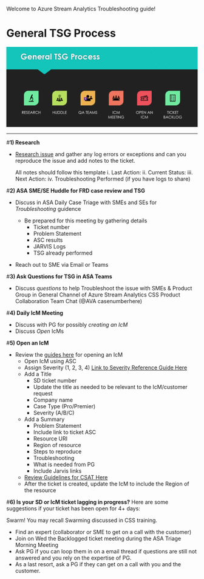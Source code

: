 Welcome to Azure Stream Analytics Troubleshooting guide!  
# General TSG Process
![Capture.PNG](/.attachments/Capture-13f96a42-68de-4473-a9e4-2cad72ea74d9.PNG)
____________________________

#**1) Research**
-  [Research issue](https://dev.azure.com/Supportability/Big%20Data/_wiki/wikis/Big-Data.wiki/181135/Basic-Troubleshooting) and gather any log errors or exceptions and can you reproduce the issue and add notes to the ticket.

   All notes should follow this template
i. Last Action:
ii. Current Status:
iii. Next Action:
iv. Troubleshooting Performed (if you have logs to share)

#**2) ASA SME/SE Huddle for FRD case review and TSG** 
-  Discuss in ASA Daily Case Triage with SMEs and SEs for _Troubleshooting_ guidence
   - Be prepared for this meeting by gathering details 
      - Ticket number
      - Problem Statement
      - ASC results
      - JARVIS Logs
      - TSG already performed

      
-  Reach out to SME via Email or Teams

#**3) Ask Questions for TSG in ASA Teams** 
-  Discuss _questions_ to help Troubleshoot the issue with SMEs & Product Group in General Channel of Azure Stream Analytics CSS Product Collaboration Team Chat (@AVA casenumberhere)

#**4) Daily IcM Meeting** 
-  Discuss with PG for possibly _creating an IcM_
-  Discuss _Open_ IcMs

#**5) Open an IcM** 
-  Review the [guides here](https://dev.azure.com/Supportability/Big%20Data/_wiki/wikis/Big-Data.wiki/181132/Escalations-Creating-ICMs) for opening an IcM
   - Open IcM using ASC
   - Assign Severity (1, 2, 3, 4) [Link to Severity Reference Guide Here](https://msdata.visualstudio.com/Azure%20Stream%20Analytics/_wiki/wikis/Azure%20Stream%20Analytics.wiki/3791/Guidance-for-CRI-ICM-severity-for-ASA)
   - Add a Title 
      - SD ticket number
      - Update the title as needed to be relevant to the IcM/customer request
      - Company name
      - Case Type (Pro/Premier)
      - Severity (A/B/C)
   - Add a Summary
      - Problem Statement
      - Include link to ticket ASC
      - Resource URI
      - Region of resource
      - Steps to reproduce
      - Troubleshooting
      - What is needed from PG
      - Include Jarvis links
   - [Review Guidelines for CSAT Here](https://dev.azure.com/Supportability/Big%20Data/_wiki/wikis/Big-Data.wiki/181132/Escalations-Creating-ICMs?anchor=how-do-i-escalate-the-icm-to-csat)
   - After the ticket is created, update the IcM to include the Region of the resource 

#**6) Is your SD or IcM ticket lagging in progress?**
Here are some suggestions if your ticket has been open for 4+ days:

Swarm!  You may recall Swarming discussed in CSS training.  
- Find an expert (collaborator or SME to get on a call with the customer)
- Join on Wed the Backlogged ticket meeting during the ASA Triage Morning Meeting 
- Ask PG if you can loop them in on a email thread if questions are still not answered and you rely on the expertise of PG.
- As a last resort, ask a PG if they can get on a call with you and the customer.